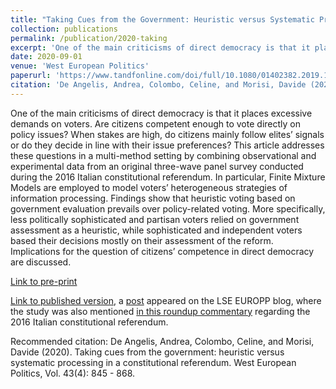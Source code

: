 ```yaml
---
title: "Taking Cues from the Government: Heuristic versus Systematic Processing in a Constitutional Referendum"
collection: publications
permalink: /publication/2020-taking
excerpt: 'One of the main criticisms of direct democracy is that it places excessive demands on voters. Are citizens competent enough to vote directly on policy issues? When stakes are high, do citizens mainly follow elites’ signals or do they decide in line with their issue preferences? This article addresses these questions in a multi-method setting by combining observational and experimental data from an original three-wave panel survey conducted during the 2016 Italian constitutional referendum. In particular, Finite Mixture Models are employed to model voters’ heterogeneous strategies of information processing. Findings show that heuristic voting based on government evaluation prevails over policy-related voting. More specifically, less politically sophisticated and partisan voters relied on government assessment as a heuristic, while sophisticated and independent voters based their decisions mostly on their assessment of the reform. Implications for the question of citizens’ competence in direct democracy are discussed.'
date: 2020-09-01
venue: 'West European Politics'
paperurl: 'https://www.tandfonline.com/doi/full/10.1080/01402382.2019.1633836'
citation: 'De Angelis, Andrea, Colombo, Celine, and Morisi, Davide (2020). Taking cues from the government: heuristic versus systematic processing in a constitutional referendum. West European Politics, Vol. 43(4): 845 - 868.'
---
```


One of the main criticisms of direct democracy is that it places excessive demands on voters. Are citizens competent enough to vote directly on policy issues? When stakes are high, do citizens mainly follow elites’ signals or do they decide in line with their issue preferences? This article addresses these questions in a multi-method setting by combining observational and experimental data from an original three-wave panel survey conducted during the 2016 Italian constitutional referendum. In particular, Finite Mixture Models are employed to model voters’ heterogeneous strategies of information processing. Findings show that heuristic voting based on government evaluation prevails over policy-related voting. More specifically, less politically sophisticated and partisan voters relied on government assessment as a heuristic, while sophisticated and independent voters based their decisions mostly on their assessment of the reform. Implications for the question of citizens’ competence in direct democracy are discussed.

[Link to pre-print](https://deangelisa.github.io/files/taking-cues.pdf)

[Link to published version](https://www.tandfonline.com/doi/full/10.1080/01402382.2019.1633836), a [post](https://blogs.lse.ac.uk/europpblog/2016/11/18/new-survey-evidence-italian-referendum-2016/) appeared on the LSE EUROPP blog, where the study was also mentioned [in this roundup commentary](https://blogs.lse.ac.uk/europpblog/2016/12/03/italys-constitutional-referendum-a-roundup-of-the-political-commentary/) regarding the 2016 Italian constitutional referendum.

Recommended citation: De Angelis, Andrea, Colombo, Celine, and Morisi, Davide (2020). Taking cues from the government: heuristic versus systematic processing in a constitutional referendum. West European Politics, Vol. 43(4): 845 - 868.
